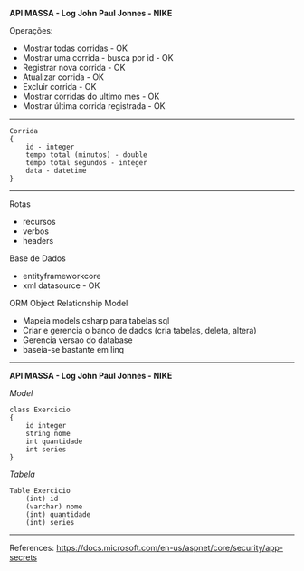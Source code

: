 **API MASSA - Log John Paul Jonnes - NIKE**


Operações:
- Mostrar todas corridas - OK
- Mostrar uma corrida - busca por id - OK
- Registrar nova corrida - OK
- Atualizar corrida - OK
- Excluir corrida - OK
- Mostrar corridas do ultimo mes - OK
- Mostrar última corrida registrada - OK

----------------------------

    Corrida
    {
        id - integer
        tempo total (minutos) - double
        tempo total segundos - integer
        data - datetime
    }


----------------------------
Rotas
- recursos
- verbos
- headers

Base de Dados
- entityframeworkcore
- xml datasource - OK


ORM
Object Relationship Model
- Mapeia models csharp para tabelas sql
- Criar e gerencia o banco de dados (cria tabelas, deleta, altera)
- Gerencia versao do database
- baseia-se bastante em linq


-----------------------------

**API MASSA - Log John Paul Jonnes - NIKE**

*Model*

    class Exercicio
    {
        id integer
        string nome
        int quantidade
        int series
    }


*Tabela*

    Table Exercicio
        (int) id
        (varchar) nome
        (int) quantidade
        (int) series

-------------------------------

References:
https://docs.microsoft.com/en-us/aspnet/core/security/app-secrets